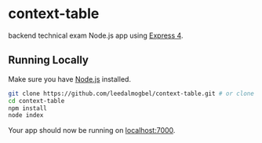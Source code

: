 # context-table
backend technical exam Node.js app using [Express 4](http://expressjs.com/).

## Running Locally

Make sure you have [Node.js](http://nodejs.org/) installed.

```sh
git clone https://github.com/leedalmogbel/context-table.git # or clone your own fork
cd context-table
npm install
node index
```

Your app should now be running on [localhost:7000](http://localhost:7000/).
